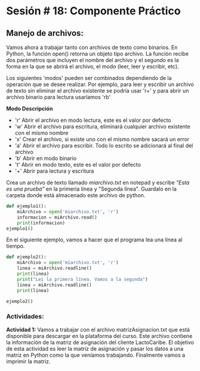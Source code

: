 # Sesión # 18: Componente Práctico

## Manejo de archivos: 

Vamos ahora a trabajar tanto con archivos de texto como binarios.
En Python, la función open() retorna un objeto tipo archivo. La función recibe dos parámetros que incluyen el nombre del archivo y el segundo es la forma en la que se abrirá el archivo, el modo (leer, leer y escribir, etc). 

Los siguientes 'modos' pueden ser combinados dependiendo de la operación que se desee realizar. Por ejemplo, para leer y escribir un archivo de texto sin eliminar el archivo existente se podría usar 'r+' y para abrir un archivo binario para lectura usaríamos 'rb'

**Modo 	Descripción**
* 'r' 	Abrir el archivo en modo lectura, este es el valor por defecto
* 'w' 	Abrir el archivo para escritura, eliminará cualquier archivo existente con el mismo nombre
* 'x' 	Crear el archivo, si existe uno con el mismo nombre sacará un error
* 'a' 	Abrir el archivo para escribir. Todo lo escrito se adicionará al final del archivo
* 'b' 	Abrir en modo binario
* 't' 	Abrir en modo texto, este es el valor por defecto
* '+' 	Abrir para lectura y escritura

Crea un archivo de texto llamado *miarchivo.txt* en notepad y escribe *"Esta es una prueba"* en la primeria línea y "Segunda línea". Guardalo en la carpeta donde está almacenado este archivo de python.

```python
def ejemplo1():
    miArchivo = open('miarchivo.txt', 'r')
    informacion = miArchivo.read()
    print(informacion)
ejemplo1()
```

En el siguiente ejemplo, vamos a hacer que el programa lea una línea al tiempo.

```python
def ejemplo2():
    miArchivo = open('miarchivo.txt', 'r')
    linea = miArchivo.readline()
    print(linea)
    print("Lei la primera línea. Vamos a la segunda")
    linea = miArchivo.readline()
    print(linea)

ejemplo2()
```

### Actividades: 

**Actividad 1:** Vamos a trabajar con el archivo matrizAsignacion.txt que está disponible para descargar en la plataforma del curso. Este archivo contiene la información de la matriz de asignación del cliente LactoCaribe. El objetivo de esta actividad es leer la matriz de asignación y pasar los datos a una matriz en Python como la que veníamos trabajando. Finalmente vamos a imprimir la matriz.
